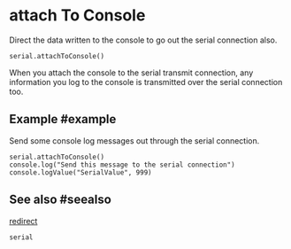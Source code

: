 # attach To Console

Direct the data written to the console to go out the serial connection also.

```sig
serial.attachToConsole()
```

When you attach the console to the serial transmit connection, any information you log to the console is  transmitted over the serial connection too.

## Example #example

Send some console log messages out through the serial connection.

```blocks
serial.attachToConsole()
console.log("Send this message to the serial connection")
console.logValue("SerialValue", 999)
```

## See also #seealso

[redirect](/reference/serial/redirect)

```package
serial
```

